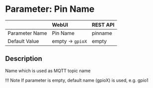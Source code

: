 # Parameter: Pin Name

|                   | WebUI               | REST API
|:---               |:---                 |:----
| Parameter Name    | Pin Name            | pinname
| Default Value     | empty -> `gpioX`    | empty


## Description

Name which is used as MQTT topic name


!!! Note
    If parameter is empty, default name (gpioX) is used, e.g. gpio1
